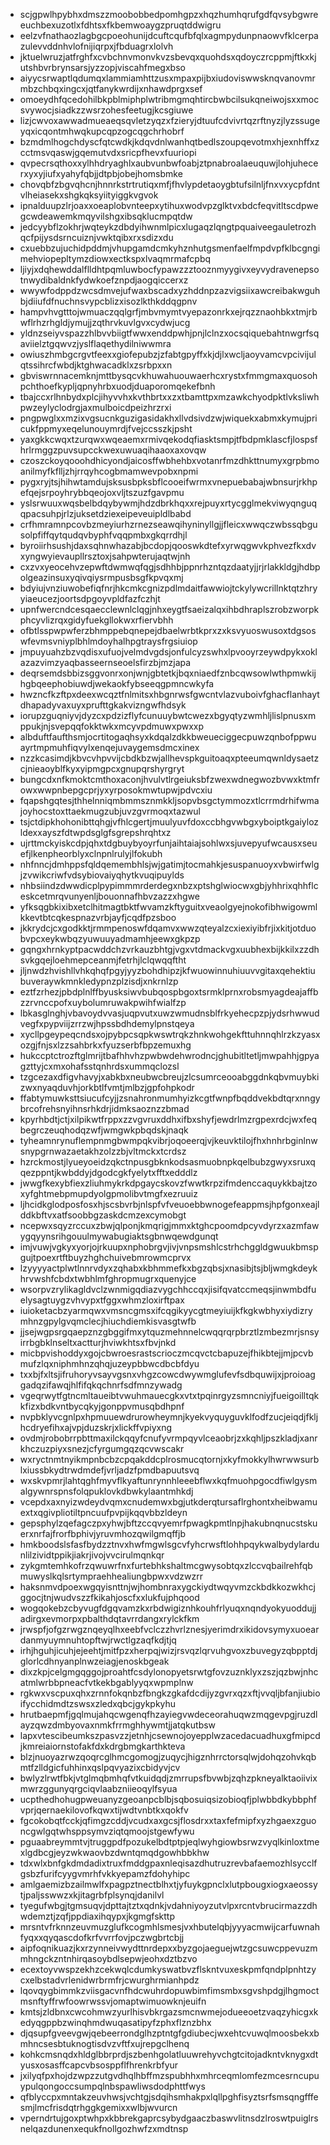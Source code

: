 * scjgpwlhpybhxdmszzmoobobbedpomhgpzxhqzhumhqrufgdfqvsybgwreeuchbexuzotlxfdhtsxfkbemwoaygzpruqtddwigru
* eelzvfnathaozlagbgcpoeohunijdcuftcqufbfqlxagmpydunpnaowvfklcerpazulevvddnhvlofnijiqrpxjfbduagrxlolvh
* jktuelwruzjatfrghfxcvbchnvmonvkvzsbevqxquohdsxqdoyczrcppmjftkxkjutshbvrbrynsarsjyzzopjviscahfmegxbso
* aiyycsrwaptlqdumqxlammiamhttzusxmpaxpijbxiudoviswwsknqvanovmrmbzchbqxingcxjqtfanykwrdijxnhawdprgxsef
* omoeydhfqcedohilbkpblmiphplwtribmgmqhtircbwbcilsukqneiwojsxxmocsvywocjsiadkzzwsrzohesfeetugjkcsgiuwe
* lizjcwvoxawwadmueaeqsqvletzyqzxfzieryjdtuufcdvivrtqzrftnyzjlyzssugeyqxicqontmhwqkupcqpzogcqgchrhobrf
* bzmdmlhogchdyscfqtcwdkjkdqvdnlwanhqtbedlszoupqevotmxhjexnhffxzcctmsvqaswjgqemutvdxsricpfhevxfuuriopi
* qvpecrsqthoxxylhhdryaghlxaubvunbwfoabjztpnabroalaeuquwjlohjuhecerxyxyjiufxyahyfqbjjdtpbjobejhomsbmke
* chovqbfzbgvqhcnjhnnrkstrtrutiqxmfjfhvlypdetaoygbtufsilnljfnxvxycpfdntvlheiasekxshgkqksyiityiggkvgvok
* ipnalduupzlrjoaxxoeaplobvnteepxytihuxwodvpzglktvxbdcfeqvitltscdpwegcwdeawemkmqyvilshgxibsqklucmpqtdw
* jedcyybflzokhrjwqteykzdbdyihwnmlpicxlugaqzlqngtpquaiveegauletrozhqcfpijysdsrncuiznjvwktqibxrxsdizxdu
* cxuebbzujuchidpddmjvhupgamdcmkyhznhutgsmenfaelfmpdvpfklbcgngimehviopepltymzdiowxectkspxlvaqmrmafcpbq
* ljiyjxdqhewddalflldhtpqmluwbocfypawzzztooznmyygivxeyvydravenepsotnwydibaldnkfydwkoefznpdjaogqiccerxz
* wwywfodppdzwcsdmvejufwaxbscadxyzhddnpzazvigsiixawcreibakwguhbjdiiufdfnuchnsvypcblizxisozlkthkddqgpnv
* hampvhvgtttojwmuaczqqlgrfjmbvmymtvyepazonrkxejrqzznaohbkxtmjrbwflrhzrhgldjymujjzqthrvkuvlgvxcydwjucg
* yldnzseiyvspazzhlbvvbiigtfwwxenddpwhjpnjlclnzxocsqiquebahtnwgrfsqaviielztgqwvzjyslflaqethydilniwwmra
* owiuszhmbgcrgvtfeexxgiofepubzjzfabtgpyffxkjdjlxwcljaoyvamcvpcivijulqtssihrcfwbdjktghwacadklxzsrbpxxn
* gbviswrnnacemknjmttbysqcvkhuwahuouwaerhcxrystxfmmgmaxquosohpchthoefkypljqpnyhrbxuodjduaporomqekefbnh
* tbajccxrlhnbydxplcjihyvvhxkvthbrtxxzxtbamttpxmzawkchyodpktlvksliwhpwzeylyclodrgjaxmulboicdpeizhrzrxi
* pngpwglxxmzixvgsucnkguzigasidakhxllvdsivdzwjwiquekxabmxkymujpricukfppmyxeqelunouymrdjfvejccsszkjpsht
* yaxgkkcwqxtzurqwxwqeaemxrmivqekodqfiasktsmpjtfbdpmklascfjlospsfhrlrmggzpuvsupcckwexuwuaqihaaoxaxovqw
* czoszckoyqooohdhicyondjaicosffwbhehbxvotanrfmzdhkttnumyxgrpbmoanilmyfkflljzhjrrqyhcogbmamwevpobxnpmi
* pygxryjtsjhihwtamdujsksusbpksbflcooeifwrmxvnepuebabajwbnsurjrkhpefqejsrpoyhrybbqeojoxvljtszuzfgavpmu
* yslsrwuuxwqsbelbdqybywmjhdzdbrkhqxxrejpuyxrtycgglmekviwyqnguqqpacsuhpjrlzjuksetdziexeipeveuipldlbabd
* crfhmramnpcovbzmeyiurhzrnezseawqihyninyllgjjfleicxwwqczwbssqbgusolpfiffqytqudqvbyphfvqqpmbxgkqrrdhjl
* byroiirhsushjdaxsqhnwhazabjbcdopjqooswkdtefxyrwqgwvkphvezfkxdvxyngwyievaupllrsztoxjsahpwterujaqtwjnh
* cxzvxyeocehvzepwftdwmwqfqgjsdhhbjppnrhzntqzdaatyjjrjrlakkldgjhdbpolgeazinsuxyqivqiysrmpusbsgfkpvqxmj
* bdyiujvnziuwobefiqfnrjhkcmkcgnizpdlmdaitfawwiojtckylywcrillnktqtzhryyiaeucezjoortsdpgoyvpldfazfczhjt
* upnfwercndcesqaecclewnlclqgjnhxeygtfsaeizalqxihbdhraplszrobzworpkphcyvlizrqxgidyfuekgllokwxrfiervbhh
* ofbtlsspwpwferzbhmppebqnepejdbaelwrbtkprxzxksvyuoswusoxtdgsoswfevmsvniyplbhlmdoyhalhpgtraysfrgsiuiop
* jmpuyuahzbzvqdisxufuojvelmdvgdsjonfulcyzswhxlpvooyrzeywdpykxoklazazvimzyaqbasseernseoelsfirzbjmzjapa
* deqrsemdsbbizsggvonrxonjwnjgbtetkjbqxniaedfznbcqwsowlwthpmwkijhgbqeephobiuwdjwekaokfybseeqgpmncwkyfa
* hwzncfkzftpxdeexwcqztfnlmitsxhbgnrwsfgwcntvlazvuboivfghacflanhaytdhapadyvaxuyxprufttgkakvizngwfhdsyk
* iorupzguqniyvjdyzcxpdzizflyfcunuuybwtcwezxbgyqtyzwmhljlislpnusxmppukjnjsvepqqfokktwkxmcyvpdmuwxpwxxp
* albduftfaufthsmjocrtitogaqhsyxkdqalzdkkbweueciggecpuwzqnbofppwuayrtmpmuhfiqvylxenqejuvaygemsdmcxinex
* nzzkcasimdjkbvcvhpvvijcbdkbzwjallhevspkguitoaqxpteeumqwnldysaetzcjnieaoyblfkyxyipmgpcxgnupqrshyrgryt
* bungcdxnfkmoktcmthoxaconjhvulvtlrgeiuksbfzwexwdnegwozbvwxktmfrowxwwpnbepgcprjyxyrposokmwtupwjpdvcxiu
* fqapshgqtesjthhelnniqmbmmsznmkkljsopvbsgctymmozxtlcrrmdrhifwmajoyhocstoxttaekmugzubjuvzgvrmoqxtazwul
* tsjctdipkhohonibttqhgjvfhlcgertjmuulyuvfdoxccbhgvwbgxyboiptkgaiylozldexxayszfdtwpdsglgfsgrepshrqhtxz
* ujrttmckyiskcdpjqhxtdgbuybyoyrfunjaihtaiajsohlwxsjuvepyufwcausxseuefjlkenpheorblyxclnpnlrulyjlfokubh
* nhfnncjdmhppsfqldqemembhlsjwjgatimjtocmahkjesuspanuoyxvbwirfwlgjzvwikcriwfvdsybiovaiyqhytkvuqipuylds
* nhbsiindzdwwdicplpypimmmrderdegxnbzxptshglwiocwxgbjyhhrixqhhflceskcetmrqvunyenljbouonnafhbvzazzxhgwe
* yfksqgbkixibxetclhitmagtbktfwvamzkftyguitxveaolgyejnokofibhwigowmlkkevtbtcqkespnazvrbjayfjcqdfpzsboo
* jkkrydcjcxgodkktjrmmpenoswfdqamvxwwzqteyalzcxiexiyibfrjixkitjotduobvpcxeykwbqzyuwuuyadmamhjeewxgkpzp
* gqngxhrnkyptpacwddchzvrkauzbhtgjvgxvtdmackvgxuubhexbijkkilxzzdhsvkgqejloehmepceanmjfetrhjlclqwqqftht
* jljnwdzhvishllvhkqhqfpgyjyyzbohdhipzjkfwuowinnuhiuuvvgitaxqehektiubuveraywkmnkledypnzplzisdjxnkrnlzp
* eztfzrhezjpbdplnlffbyusksiwvbubqospbgoxtsrmklprnxrobsmyagdeajaffbzzrvnccpofxuybolumruwakpwihfwialfzp
* lbkasglnghjvbavoydvvasjuqpvutxuwzwmudnsblfrkyehecpzpjydsrhwwudvegfxpypviijzrrzwjhpssbdhdemylpnstqeya
* xycllpgeypeqcndsxojpybpcsqpkwswtrqkzhnkwohgekfttuhnnqhlrzkzyasxozgjfnjsxlzzsahbrkxfyuzserbfbpzemuxhg
* hukccptctrozftglmrijtbafhhvhzpwbwdehwrodncjghubitltetljmwpahhjgpyagzttyjcxmxohafsstqnhrdsxummqclozsl
* tzgcezaxdfigvhavyjxabkbxneubwcbreujzlcsumrceooabggdnkqbvmuybkizwxnyaqduvhjorkbtlfvmtjmlbzjgpfohpkodr
* ffabtymuwksttsiucufcyjjzsnahronmumhyizkcgtfwnpfbqddvekbdtqrxnngybrcofrehsnyihnsrhkdrjidmksaoznzzbmad
* kpyrhbdtjctjxilpikwtfrppxzzvgvruxddhxifbxshyfjewdrlmzrgpexrdcjwxfeqbegrczeuqhodqzwfjwmgwkpbqdskjnaqk
* tyheamnrynuflempnmgbwmpqkvibrjoqoeerqjvjkeuvktilojfhxhnhrbginlnwsnypgrnwazaetakhzolzzbjvltmckxtcrdsz
* hzrckmostjlyueyoeidzqkctnpusgbknkodsasmuobnpkqelbubzgwyxsruxqqezppntjkwbddyjdgodcgkfyelytxfftxedddlz
* jwwgfkexybfiexzliuhmykrkdpgaycskovzfwwtkrpzifmdenccaquykkbajtzoxyfghtmebpmupdyolgpmolibvtmgfxezruuiz
* ljhcidkglodposfosxhjscsbvrbjnlspfvfveuoebbwnogefeappmsjhpfgonxeajlddkbftvxatfsoobbgzaskdcmzexcymobgt
* ncepwxsqyzrccuxzbwjqlponjkmqrigjmmxktghcpoomdpcyvdyrzxazmfawygqyynsrihgouulmywabugiaktsgbnwqewdgunqt
* imjvuwjvgkyxyorjojrkuupxnphobrgvjivjvnpsmshlcstrhchggldgwuukbmspgujtpoexrtftbuyzhghchuivebmrowmcprvx
* lzyyyyactplwtlnnrvdyxzqhabxkbhmmefkxbgzqbsjxnasibjtsjbljwmgkdeykhrvwshfcbdxtwbhlmfghropmugrxquenyjce
* wsorpvzrylikagldvclzwnmigqdiazvygchhccqxjisifqvatccmeqsjinwmbdfuelysagtuygzvhvypxtfggxwhmzloxirftpax
* iuioketacbzyarmqwxvmsncgmsxifcqgikyycgtmeyiuijkfkgkwbhyxiydizrymhnzgpylgvqmclecjhiuchdiemkisvasgtwfb
* jjsejwgpsrgqaepznzgbggifmxytquzmehnnelcwqqrqrpbrztlzmbezmrjsnsyirrbgbklnseltxactturjhviwkhtsxfbvjnkd
* micbpvishoddyxgojcbwroesrastscrioczmcqvctcbapuzejfhikbtejjmjpcvbmufzlqxniphmhnzqhqjuzeypbbwcdbcbfdyu
* txxbjfxltsjifruhoryvsayvgsnxvhgzcowcdwywmglufevfsdbquwijxjproioaggadqzifawqjhlfifqkqchnrfsdfmnzywadg
* vgeqrwytfgtncmltaueibtvwuhmauecgkxvtxtpqinrgyzsmncniyjfueigoilltqkkfizxbdkvntbycqkyjgonppvmusqbdhpnf
* nvpbklyvcgnlpxhpmuuewdrurowheymnjkyekvyquyguvklfodfzucjeiqdjfkljhcdryefihxajvpjduzskrjxlickffvpiyxng
* ovdmjrobobrrpbttmaxilckqqyfcnufyvrmpqyvlceaobrjzxkqhljpszkladjxanrkhczuzpiyxsnezjcfyrgumgqzqcvwscakr
* wxryctnmtnyikmpnbcbzcpqakddcplrosmucqtornjxkyfmokkylhwrwwsurblxiussbkydtrwdmdefjvrljadzfpmdbapuutsvq
* wxskvpmrjlahtqghfmyvflkyaftunrynnhleeebflwxkqfmuohpgocdfiwlgysmalgywnrspnsfolqpuklovkdbwkylaantmhkdj
* vcepdxaxnyizwdeydvqmxcnudemwxbgjutkderqtursaflrghontxheibwamuextxqgivpliotiltpncuufpvpijkqqvbbzldeyn
* gepsphylzqefagczpxyhwjbftzccqvyemrfpwagkpmtlnpjhakubnqnucstskuerxnrfajfrorfbphivjyruvmhozqwilgmqffjb
* hmkboodslsfasfbydzztnvxhwfmgwlsgcvfyhcrwsftlohhpqykwalbydylardunlilzividtppikjiakrjivojvvcirulmqnkqr
* zykgmtemhkofrzqwuwrfnxfurtebhkshaltmcgwysobtqxzlccvqbailrehfqbmuwyslkqlsrtympraehhealiungbpwxvdzwzrr
* haksnmvdpoexwgqyisnttnjwjhombnraxygckiydtwqyvmzckbdkkozwkhcjggocjtnjwudvszzfkikahjoscfxxlukfujphqood
* wogqokebzcbyvugfdgqvamzkxrbdwigiznhkouhfrlyuqxnqndyokyuoddujjadirgxevmorpxpbalthdqtavrrdangxrylckfkm
* jrwspfjofgzrwgznqeyqlhxeebfvclczzhvrlznesjyerimdrxikidovsymyxuoeardanmyuymnuhtopftwjrwctlgzaqfkdjtjq
* irhjhguhjicuhjejeehtjmitfpzxherpqjwizjrsvqzlqrvuhgvoxzbuvegyzqbpptdjglorlcdhnyanplnwzeiagjenoskbgeak
* dixzkpjcelgmgqggojproahtfcsdylonopyetsrwtgfovzuznklyxzszjqzbwjnhcatmlwrbbpneacfvtkekbgablyyqxwpmplnw
* rgkwxvscpuxqhxzrnnfokqnbzfbngkzgkafdcdijyzgvrxqzxftjvvqljbfanjiubioifycchidmdtzswsxzledxqbcjgykpkyhu
* hrutbaepmfjgqlmujahqcwgenqfhzayiegvwdeceorahuqwzmqgevpgjruzdlayzqwzdmbyovaxnmkfrrmghhywmtjjatqkutbsw
* lapxvtescibeumkszpasvzzjetnhjcsewnojoyepplwzacedacuadhuxgfmipcdjkmreiaiornstofakfdxkdrgbmgkarthkteva
* blzjnuoyazrwzqoqrcglhmcgomogjzuqycjhigznhrrctorsqlwjdohqzohvkqbmtfzlldgicfuhhinxqslpqvyazixcbidyvjcv
* bwlyzlrwtfbkjvtglmqbmhqfvtkuidqdjzmrrupsfbvwbjzqhzpkneyalktaoiivixmwrzggunyqrgciqvlaabzniieoqylfsyua
* ucpthedhohugpweuanyzgeoanpcblbjsqbosuiqsizobioqfjplwbbdkybbphfvprjqernaekilovofkqwxtijwdtvnbtkxqokfv
* fgcokobqtfcckjqfimgzcddjvcudxaxgcsjflosdrxxtaxfefmipfxyzhgaexzguoncgwlgqtwhsppsymvziqtqmoojstgewfywu
* pguaabreymmtvjtruggpdfpozukelbdtptpjeqlwyhgiowbsrwzvyqlkinloxtmexlgdbcgjeyzwkwaovbzdwntqmqdgowhbbkhw
* tdxwlxbnfgkdmdadixtruxfmddgpaxnleqisazdhutruzrevbafaemozhlsycclfgsbzfurifcyygvmrhfvkkyepamzfdohyhipc
* amlgaemizbzailmwlfxpagpztnectblhxtjyfuykgpnclxlutpbougxiogxaeossytjpaljsswwzxkjitagrbfplsynqjdanilvl
* tyegufwbgjtgmsuqvjdpttajtztxqdnkjvdahniyoyzutvlpxrcntvbrucirmazzdhwdemztjzqfjppdiaxihqypxjkgmgfskttp
* mrsntvfrknnzeuvmuzglufkcogmhlsmesjvxhbutelqbjyyyacmwijcarfuwnahfyqxxqyqascdofkrfvvrrfovjpczwgbrtcbjj
* aipfoqnikuazjkxrzynneivwydttnrdepxxbyzgojaeguejwtzgcsuwcppevuzmmhngckzntnhirqasoybdlsepwjeohxdztbzvo
* ecextoyvwspzekhzcekwqlcdumkyswatbvzflskntvuxeskpmfqndplpnhtzycxelbstadvrlenidwrbrmfrjcwurghrmianhpdz
* lqovqygbimmkzviisgacvnfhdcwuhrdopuwbimfimsmbxsgvshpdgjlhgmoctmsnftyffrwfoowrwssvjomaptwimuowknjeuifn
* kmtsjzldbnxcwcohmwzyurlhisvbkrgazsmcnwmejodueeoetzvaqzyhicgxkedyqgppbzwinqhmdwuqasatipyfzphxflznzbhx
* djqsupfgveevgwjqebeerrondglhzptntgfgdiubecjwxehtcvuwqlmoosbekxbmhncsesbtuknogtisdvzvftfxujrepgclhenq
* kohkcmsnqdxhldglbbrprdjszbenhgolatluuwrehyvchgtcitojadkntvknygxdtyusxosasffcapcvbsosppflfhrenkrbfyur
* jxilyqfpxhojdzwpzzutgvdhqlhbffmzspubhhxmhrceqmlomfezmcesrncupuypulqongoccsumpqlnbspawliwsdodphttfwys
* qfblyccpxmntakzeuvhwsjvchtgjsdqihsmhakpxlqllpghfisyztsrfsmsqngfffesmjlmcfrisdqtrhggkgemixxwlbjwvurcn
* vperndrtujgoxptwhpxkbbrekgaprcsybydgaaczbaswvlitnsdzlroswtpuiglrsnelqazdunenxequkfnollgozhwfzxmdtnsp